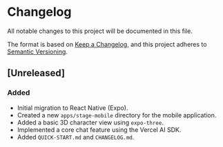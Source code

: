 # Changelog

All notable changes to this project will be documented in this file.

The format is based on [Keep a Changelog](https://keepachangelog.com/en/1.0.0/),
and this project adheres to [Semantic Versioning](https://semver.org/spec/v2.0.0.html).

## [Unreleased]

### Added

-   Initial migration to React Native (Expo).
-   Created a new `apps/stage-mobile` directory for the mobile application.
-   Added a basic 3D character view using `expo-three`.
-   Implemented a core chat feature using the Vercel AI SDK.
-   Added `QUICK-START.md` and `CHANGELOG.md`.